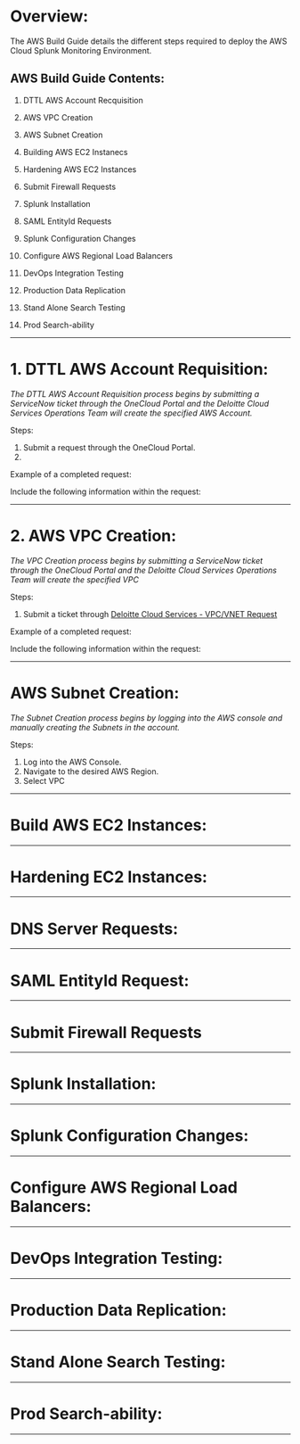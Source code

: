 # **Overview:**
The AWS Build Guide details the different steps required to deploy the AWS Cloud Splunk Monitoring Environment.

## **AWS Build Guide Contents:**

1. DTTL AWS Account Recquisition
2. AWS VPC Creation
3. AWS Subnet Creation
4. Building AWS EC2 Instanecs
5. Hardening AWS EC2 Instances
6. Submit Firewall Requests
7. Splunk Installation
8. SAML EntityId Requests

10. Splunk Configuration Changes
11. Configure AWS Regional Load Balancers
12. DevOps Integration Testing
13. Production Data Replication
14. Stand Alone Search Testing
15. Prod Search-ability

---
# **1. DTTL AWS Account Requisition:**
_The DTTL AWS Account Requisition process begins by submitting a ServiceNow ticket through the OneCloud Portal and the Deloitte Cloud Services Operations Team will create the specified AWS Account._

Steps:
1. Submit a request through the OneCloud Portal.
2. 

Example of a completed request: 

Include the following information within the request:

---
# **2. AWS VPC Creation:**
_The VPC Creation process begins by submitting a ServiceNow ticket through the OneCloud Portal and the Deloitte Cloud Services Operations Team will create the specified VPC_

Steps:
1. Submit a ticket through [Deloitte Cloud Services - VPC/VNET Request](https://deloitteglobal.service-now.com/sp?id=sc_cat_item&sys_id=35e69db3dbc0b3c47379e0a1ca96195d)


Example of a completed request: 

Include the following information within the request:


---
# **AWS Subnet Creation:**
_The Subnet Creation process begins by logging into the AWS console and manually creating the Subnets in the account._


Steps:
1. Log into the AWS Console.
2. Navigate to the desired AWS Region.
3. Select VPC


---
# **Build AWS EC2 Instances:**

---
# **Hardening EC2 Instances:**

---
# **DNS Server Requests:**

---
# **SAML EntityId Request:**

---
# **Submit Firewall Requests**

---
# **Splunk Installation:**

---
# **Splunk Configuration Changes:**

---
# **Configure AWS Regional Load Balancers:**

---
# **DevOps Integration Testing:**

---
# **Production Data Replication:**

---
# **Stand Alone Search Testing:**

---
# **Prod Search-ability:**

---
